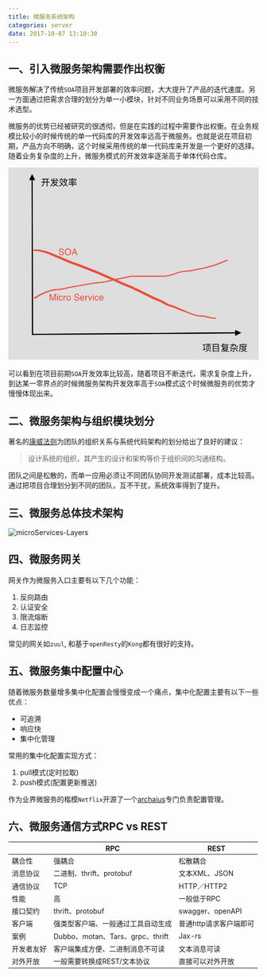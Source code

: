 ```yaml
---
title: 微服务系统架构
categories: server
date: 2017-10-07 13:10:30
---
```


## 一、引入微服务架构需要作出权衡

微服务解决了传统`SOA`项目开发部署的效率问题，大大提升了产品的迭代速度。另一方面通过把需求合理的划分为单一小模块，针对不同业务场景可以采用不同的技术选型。

微服务的优势已经被研究的很透彻，但是在实践的过程中需要作出权衡。在业务规模比较小的时候传统的单一代码库的开发效率远高于微服务。也就是说在项目初期，产品方向不明确，这个时候采用传统的单一代码库来开发是一个更好的选择。随着业务复杂度的上升，微服务模式的开发效率逐渐高于单体代码仓库。

![cat](/images/micro-vs-soa.jpeg)

可以看到在项目前期`SOA`开发效率比较高，随着项目不断迭代，需求复杂度上升，到达某一零界点的时候微服务架构开发效率高于`SOA`模式这个时候微服务的优势才慢慢体现出来。

## 二、微服务架构与组织模块划分

著名的[康威法则](https://en.wikipedia.org/wiki/Conway%27s_law)为团队的组织关系与系统代码架构的划分给出了良好的建议：

>设计系统的组织，其产生的设计和架构等价于组织间的沟通结构。

团队之间是松散的，而单一应用必须让不同团队协同开发测试部署，成本比较高。通过把项目合理划分到不同的团队，互不干扰，系统效率得到了提升。


## 三、微服务总体技术架构

![microServices-Layers](/images/微服务系统架构分层模型.png)


## 四、微服务网关

网关作为微服务入口主要有以下几个功能：

1. 反向路由
2. 认证安全
3. 限流熔断
4. 日志监控

常见的网关如`zuul`, 和基于`openResty`的`Kong`都有很好的支持。


## 五、微服务集中配置中心

随着微服务数量增多集中化配置会慢慢变成一个痛点，集中化配置主要有以下一些优点：

+ 可追溯
+ 响应快
+ 集中化管理

常用的集中化配置实现方式：

1. pull模式(定时拉取)
2. push模式(配置更新推送)

作为业界微服务的楷模`Netflix`开源了一个[archaius](https://github.com/Netflix/archaius)专门负责配置管理。


## 六、微服务通信方式RPC vs REST

|       | RPC                          | REST            |
| ----- | ---------------------------- | --------------- |
| 耦合性   | 强耦合                          | 松散耦合            |
| 消息协议  | 二进制、thrift、protobuf          | 文本XML、JSON      |
| 通信协议  | TCP                          | HTTP／HTTP2      |
| 性能    | 高                            | 一般低于RPC         |
| 接口契约  | thrift、protobuf              | swagger、openAPI |
| 客户端   | 强类型客户端、一般通过工具自动生成            | 普通http请求客户端即可   |
| 案例    | Dubbo、motan、Tars、grpc、thrift | Jax-rs          |
| 开发者友好 | 客户端集成方便、二进制消息不可读             | 文本消息可读          |
| 对外开放  | 一般需要转换成REST/文本协议             | 直接可以对外开放        |

